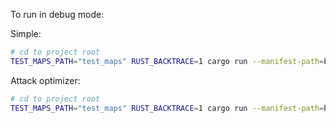 To run in debug mode:

Simple:

```bash
# cd to project root
TEST_MAPS_PATH="test_maps" RUST_BACKTRACE=1 cargo run --manifest-path=backend/showcase/Cargo.toml --bin=simple
```

Attack optimizer:

```bash
# cd to project root
TEST_MAPS_PATH="test_maps" RUST_BACKTRACE=1 cargo run --manifest-path=backend/showcase/Cargo.toml --bin=attack-optimizer
```
